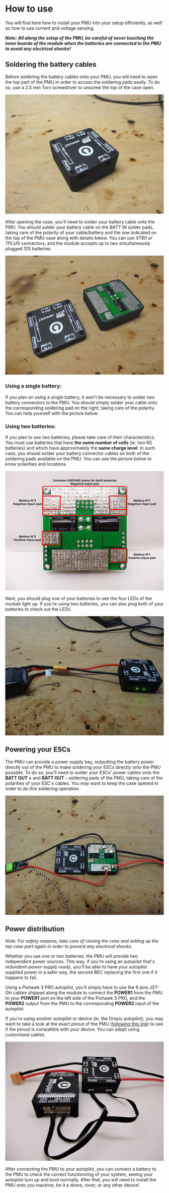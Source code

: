 # How to use

You will find here how to install your PMU into your setup efficiently, as well as how to use current and voltage sensing.

 _**Note: All along the setup of the PMU, be careful of never touching the inner boards of the module when the batteries are connected to the PMU to avoid any electrical shocks!**_  

## Soldering the battery cables

Before soldering the battery cables onto your PMU, you will need to open the top part of the PMU in order to access the soldering pads easily. To do so, use a 2.5 mm Torx screwdriver to unscrew the top of the case open.

![](.gitbook/assets/use1.jpg)

After opening the case, you'll need to solder your battery cable onto the PMU. You should solder your battery cable on the _BATT IN_ solder pads, taking care of the polarity of your cable/battery and the one indicated on the top of the PMU case along with details below. You can use _XT60_ or _TPLUG_ connectors, and the module accepts up to two simultaneously plugged 12S batteries.

![](.gitbook/assets/use2.jpg)

### Using a single battery:

If you plan on using a single battery, it won't be necessary to solder two battery connectors to the PMU. You should simply solder your cable onto the corresponding soldering pad on the right, taking care of the polarity. You can help yourself with the picture below.

### Using two batteries:

If you plan to use two batteries, please take care of their characteristics. You must use batteries that have **the same number of cells** \(ie. two 6S batteries\) and which have approximately the **same charge level**. In such case, you should solder your battery connector cables on both of the soldering pads available on the PMU. You can use the picture below to know polarities and locations.

![](.gitbook/assets/pads.png)

Next, you should plug one of your batteries to see the four LEDs of the module light up. If you're using two batteries, you can also plug both of your batteries to check out the LEDs.

![](.gitbook/assets/leds.jpg)

## Powering your ESCs

The PMU can provide a power supply bay, outputting the battery power directly out of the PMU to make soldering your ESCs directly onto the PMU possible. To do so, you'll need to solder your ESCs' power cables onto the **BATT OUT +** and **BATT OUT -** soldering pads of the PMU, taking care of the polarities of your ESC's cables. You may want to keep the case opened in order to do this soldering operation.

![](.gitbook/assets/esc.jpg)

## Power distribution

_Note: For safety reasons, take care of closing the case and setting up the top case part again in order to prevent any electrical shocks._

Whether you use one or two batteries, the PMU will provide two independent power sources. This way, if you're using an autopilot that's _redundant-power-supply ready_, you'll be able to have your autopilot supplied power in a safer way, the second BEC replacing the first one if it happens to fail.

Using a Pixhawk 3 PRO autopilot, you'll simply have to use the 6 pins JST-GH cables shipped along the module to connect the **POWER1** from the PMU to your **POWER1** port on the left side of the Pixhawk 3 PRO, and the **POWER2** output from the PMU to the corresponding **POWER2** input of the autopilot.

If you're using another autopilot or device \(ie. the Dropix autopilot\), you may want to take a look at the exact pinout of the PMU \([following this link](wire.md)\) to see if the pinout is compatible with your device. You can adapt using customised cables.

![](.gitbook/assets/con2.jpg)

After connecting the PMU to your autopilot, you can connect a battery to the PMU to check the correct functionning of your system, seeing your autopilot turn up and boot normally. After that, you will need to install the PMU onto you machine, be it a drone, rover, or any other device!

